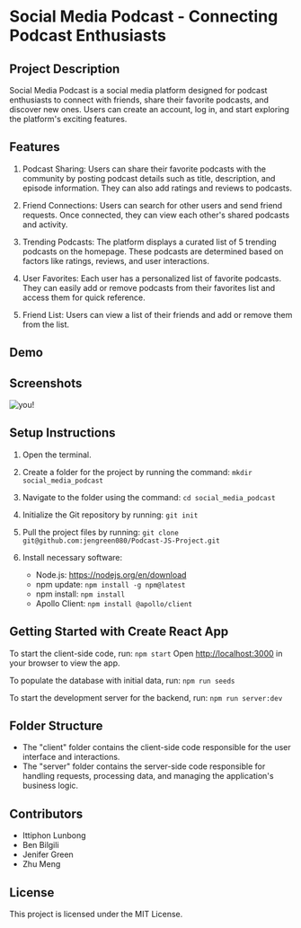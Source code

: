 # Social Media Podcast - Connecting Podcast Enthusiasts

## Project Description

Social Media Podcast is a social media platform designed for podcast enthusiasts to connect with friends, share their favorite podcasts, and discover new ones. Users can create an account, log in, and start exploring the platform's exciting features.

## Features

1. Podcast Sharing: Users can share their favorite podcasts with the community by posting podcast details such as title, description, and episode information. They can also add ratings and reviews to podcasts.

2. Friend Connections: Users can search for other users and send friend requests. Once connected, they can view each other's shared podcasts and activity.

3. Trending Podcasts: The platform displays a curated list of 5 trending podcasts on the homepage. These podcasts are determined based on factors like ratings, reviews, and user interactions.

4. User Favorites: Each user has a personalized list of favorite podcasts. They can easily add or remove podcasts from their favorites list and access them for quick reference.

5. Friend List: Users can view a list of their friends and add or remove them from the list.

## Demo


## Screenshots

![you!](https://github.com/andrewlunbong/Podcast-JS-Project/assets/128614599/1afdcb85-2d46-48b8-89ed-d19163ff2b4a)


## Setup Instructions

1. Open the terminal.

2. Create a folder for the project by running the command: `mkdir social_media_podcast`

3. Navigate to the folder using the command: `cd social_media_podcast`

4. Initialize the Git repository by running: `git init`

5. Pull the project files by running: `git clone git@github.com:jengreen080/Podcast-JS-Project.git`

6. Install necessary software:
   - Node.js: https://nodejs.org/en/download
   - npm update: `npm install -g npm@latest`
   - npm install: `npm install`
   - Apollo Client: `npm install @apollo/client`

## Getting Started with Create React App

To start the client-side code, run: `npm start`
Open [http://localhost:3000](http://localhost:3000) in your browser to view the app.

To populate the database with initial data, run: `npm run seeds`

To start the development server for the backend, run: `npm run server:dev`

## Folder Structure

- The "client" folder contains the client-side code responsible for the user interface and interactions.
- The "server" folder contains the server-side code responsible for handling requests, processing data, and managing the application's business logic.

## Contributors

- Ittiphon Lunbong 
- Ben Bilgili
- Jenifer Green
- Zhu Meng



## License

This project is licensed under the MIT License.

